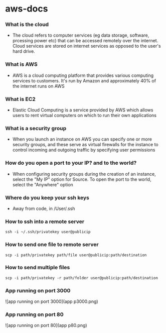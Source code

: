# aws-docs
### What is the cloud
- The cloud refers to computer services (eg data storage, software, prcessing power etc) that can be accessed remotely over the internet. Cloud services are stored on internet services as opposed to the user's hard drive.

### What is AWS
- AWS is a cloud computing platform that provides various computing services to customers. It's run by Amazon and approximately 40% of the internet runs on AWS

### What is EC2
- Elastic Cloud Computing is a service provided by AWS which allows users to rent virtual computers on which to run their own applications

### What is a security group
- When you launch an instance on AWS you can specify one or more security groups, and these serve as virtual firewalls for the instance to control incoming and outgoing traffic by specifying user permissions

### How do you open a port to your IP? and to the world?
- When configuring security groups during the creation of an instance, select the "My IP" option for Source. To open the port to the world, select the "Anywhere" option

### Where do you keep your ssh keys
- Away from code, in /User/.ssh

### How to ssh into a remote server
```ssh -i ~/.ssh/privatekey user@publicip```

### How to send one file to remote server
```scp -i path/privatekey path/file user@publicip:path/destination```

### How to send multiple files
```scp -i path/privatekey -r path/folder user@publicip:path/destination```

### App running on port 3000
![app running on port 3000](app p3000.png)

### App running on port 80
![app running on port 80](app p80.png)
